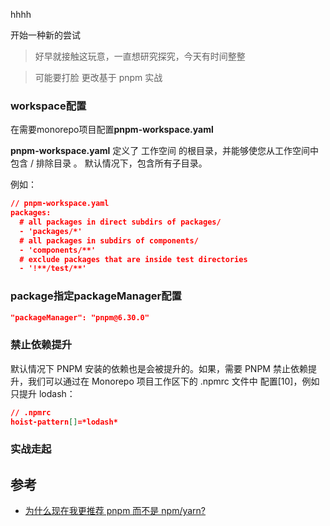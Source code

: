 hhhh


开始一种新的尝试


> 好早就接触这玩意，一直想研究探究，今天有时间整整

> 可能要打脸 更改基于 pnpm 实战



### workspace配置
在需要monorepo项目配置**pnpm-workspace.yaml**

**pnpm-workspace.yaml** 定义了 工作空间 的根目录，并能够使您从工作空间中包含 / 排除目录 。 默认情况下，包含所有子目录。

例如：
```json
// pnpm-workspace.yaml
packages:
  # all packages in direct subdirs of packages/
  - 'packages/*'
  # all packages in subdirs of components/
  - 'components/**'
  # exclude packages that are inside test directories
  - '!**/test/**'

```

### package指定packageManager配置

```json
"packageManager": "pnpm@6.30.0"
```
### 禁止依赖提升

默认情况下 PNPM 安装的依赖也是会被提升的。如果，需要 PNPM 禁止依赖提升，我们可以通过在 Monorepo 项目工作区下的 .npmrc 文件中 配置[10]，例如只提升 lodash：
```json
// .npmrc
hoist-pattern[]=*lodash*
```

### 实战走起


## 参考
- [为什么现在我更推荐 pnpm 而不是 npm/yarn?](https://mp.weixin.qq.com/s/h7MfgVfR4c9YxtO44C-lkg)
